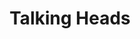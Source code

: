 ---
title: "Talking Heads"
url: /castell-newydd-emlyn-newcastle-emlyn/talking-heads/
shop: hairdresser
---